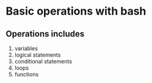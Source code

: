 # Basic operations with bash

## Operations includes
1. variables
2. logical statements
3. conditional statements
4. loops
5. functions
